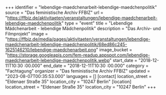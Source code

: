 +++
identifier = "lebendige-maedchenarbeit-lebendige-maedchenpolitik"
source = "Das feministische Archiv FFBIZ"
url = "https://ffbiz.de/aktivitaeten/veranstaltungen/lebendige-maedchenarbeit-lebendige-maedchenpolitik"
type = "event"
title = "Lebendige Mädchenarbeit - lebendige Mädchenpolitik"
description = "Das Archiv- und Filmprojekt"
image = "https://ffbiz.de/media/pages/aktivitaeten/veranstaltungen/lebendige-maedchenarbeit-lebendige-maedchenpolitik/68ed86c245-1625146210/lebendige-maedchenarbeit.png"
image_bucket = "https://storage.googleapis.com/fem-readup.appspot.com/lebendige-maedchenarbeit-lebendige-maedchenpolitik.webp"
start_date = "2018-12-11T10:30 :00.000"
end_date = "2018-12-11T10:30 :00.000"
category = "Fachtagung"
organizer = "Das feministische Archiv FFBIZ"
updated = "2023-08-07T00:35:53.000"
languages = []
[contact]
location_street = "Eldenaer Straße 35"
location_city = "10247 Berlin"
[location]
location_street = "Eldenaer Straße 35"
location_city = "10247 Berlin"
+++